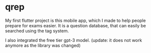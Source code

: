 # qrep

My first flutter project is this mobile app, which I made to help people prepare for exams easier.
It is a question database, that can easily be searched using the tag system.

I also integrated the free tier gpt-3 model. (update: it does not work anymore as the library was changed)
